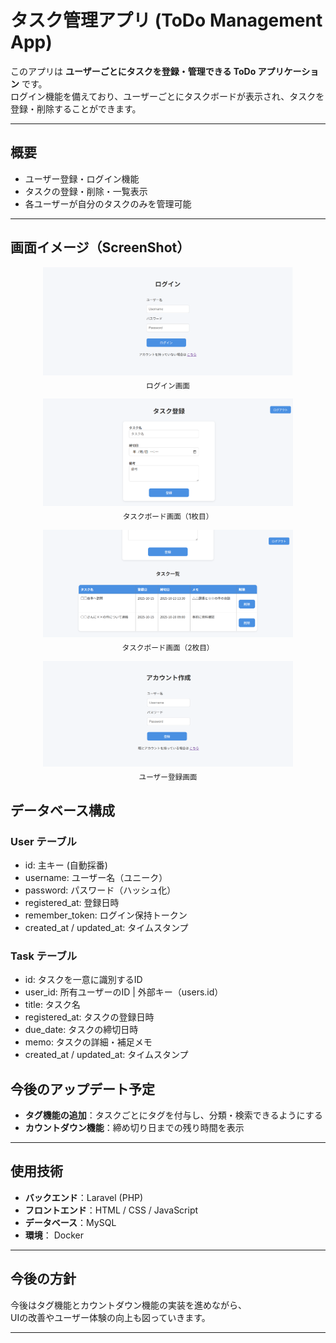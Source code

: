# タスク管理アプリ (ToDo Management App)

このアプリは **ユーザーごとにタスクを登録・管理できる ToDo アプリケーション** です。  
ログイン機能を備えており、ユーザーごとにタスクボードが表示され、タスクを登録・削除することができます。

---

## 概要
- ユーザー登録・ログイン機能  
- タスクの登録・削除・一覧表示  
- 各ユーザーが自分のタスクのみを管理可能  

---

## 画面イメージ（ScreenShot）

<p align="center">
  <img src="./src/images/login.png" alt="ログイン画面" width="400"><br>
  <sub>ログイン画面</sub>
</p>

<p align="center">
  <img src="./src/images/taskboard1.png" alt="タスクボード画面（1枚目）" width="400"><br>
  <sub>タスクボード画面（1枚目）</sub>
</p>

<p align="center">
  <img src="./src/images/taskboard2.png" alt="タスクボード画面（2枚目）" width="400"><br>
  <sub>タスクボード画面（2枚目）</sub>
</p>

<p align="center">
  <img src="./src/images/register.png" alt="ユーザー登録画面" width="400"><br>
  <sub>ユーザー登録画面</sub>
</p>

## データベース構成

###  User テーブル
- id: 主キー (自動採番) 
- username: ユーザー名（ユニーク）
- password: パスワード（ハッシュ化） 
- registered_at: 登録日時 
- remember_token: ログイン保持トークン 
- created_at / updated_at: タイムスタンプ

###  Task テーブル
- id: タスクを一意に識別するID
- user_id: 所有ユーザーのID | 外部キー（users.id） 
- title: タスク名
- registered_at: タスクの登録日時
- due_date: タスクの締切日時
- memo: タスクの詳細・補足メモ
- created_at / updated_at: タイムスタンプ

## 今後のアップデート予定
- **タグ機能の追加**：タスクごとにタグを付与し、分類・検索できるようにする  
- **カウントダウン機能**：締め切り日までの残り時間を表示  

---

## 使用技術
- **バックエンド**：Laravel (PHP)  
- **フロントエンド**：HTML / CSS / JavaScript  
- **データベース**：MySQL  
- **環境**： Docker

---

## 今後の方針
今後はタグ機能とカウントダウン機能の実装を進めながら、  
UIの改善やユーザー体験の向上も図っていきます。

---